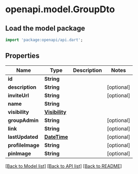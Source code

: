 # openapi.model.GroupDto

## Load the model package
```dart
import 'package:openapi/api.dart';
```

## Properties
Name | Type | Description | Notes
------------ | ------------- | ------------- | -------------
**id** | **String** |  | 
**description** | **String** |  | [optional] 
**inviteUrl** | **String** |  | [optional] 
**name** | **String** |  | 
**visibility** | [**Visibility**](Visibility.md) |  | 
**groupAdmin** | **String** |  | [optional] 
**link** | **String** |  | [optional] 
**lastUpdated** | [**DateTime**](DateTime.md) |  | [optional] 
**profileImage** | **String** |  | [optional] 
**pinImage** | **String** |  | [optional] 

[[Back to Model list]](../README.md#documentation-for-models) [[Back to API list]](../README.md#documentation-for-api-endpoints) [[Back to README]](../README.md)


